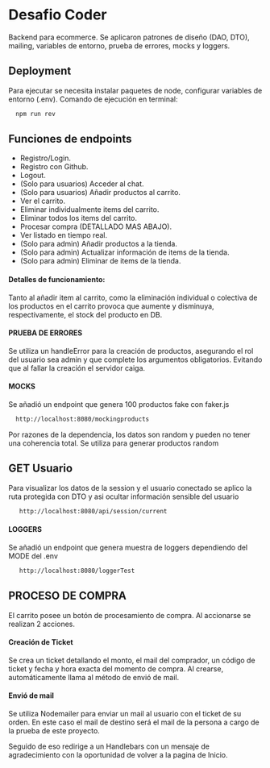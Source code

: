 # Desafio Coder

Backend para ecommerce. Se aplicaron patrones de diseño (DAO, DTO), mailing, variables de entorno, prueba de errores, mocks y loggers.

## Deployment

Para ejecutar se necesita instalar paquetes de node, configurar variables de entorno (.env). Comando de ejecución en terminal:

```bash
  npm run rev
```

## Funciones de endpoints

- Registro/Login.
- Registro con Github.
- Logout.
- (Solo para usuarios) Acceder al chat.
- (Solo para usuarios) Añadir productos al carrito.
- Ver el carrito.
- Eliminar individualmente items del carrito.
- Eliminar todos los items del carrito.
- Procesar compra (DETALLADO MAS ABAJO).
- Ver listado en tiempo real.
- (Solo para admin) Añadir productos a la tienda.
- (Solo para admin) Actualizar información de items de la tienda.
- (Solo para admin) Eliminar de items de la tienda.

#### Detalles de funcionamiento:

Tanto al añadir item al carrito, como la eliminación individual o colectiva de los productos en el carrito provoca que aumente y disminuya, respectivamente, el stock del producto en DB.

#### PRUEBA DE ERRORES

Se utiliza un handleError para la creación de productos, asegurando el rol del usuario sea admin y que complete los argumentos obligatorios. Evitando que al fallar la creación el servidor caiga.

#### MOCKS

Se añadió un endpoint que genera 100 productos fake con faker.js

```bash
  http://localhost:8080/mockingproducts
```

Por razones de la dependencia, los datos son random y pueden no tener una coherencia total. Se utiliza para generar productos random

## GET Usuario

Para visualizar los datos de la session y el usuario conectado se aplico la ruta protegida con DTO y asi ocultar información sensible del usuario

```bash
   http://localhost:8080/api/session/current
```

#### LOGGERS

Se añadió un endpoint que genera muestra de loggers dependiendo del MODE del .env

```bash
   http://localhost:8080/loggerTest
```

## PROCESO DE COMPRA

El carrito posee un botón de procesamiento de compra. Al accionarse se realizan 2 acciones.

#### Creación de Ticket

Se crea un ticket detallando el monto, el mail del comprador, un código de ticket y fecha y hora exacta del momento de compra. Al crearse, automáticamente llama al método de envió de mail.

#### Envió de mail

Se utiliza Nodemailer para enviar un mail al usuario con el ticket de su orden. En este caso el mail de destino será el mail de la persona a cargo de la prueba de este proyecto.

Seguido de eso redirige a un Handlebars con un mensaje de agradecimiento con la oportunidad de volver a la pagina de Inicio.
